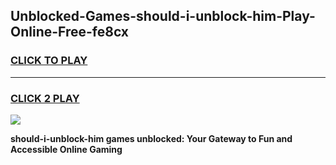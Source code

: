 
## Unblocked-Games-should-i-unblock-him-Play-Online-Free-fe8cx
<h3>
<a href="https://premium76.site?title=should-i-unblock-him&ref=26A">CLICK TO PLAY</a></h3>
<hr>

<h3>
<a href="https://premium76.site?title=should-i-unblock-him&ref=26A">CLICK 2 PLAY</a>
  
</h3>

<a href="https://premium76.site?title=should-i-unblock-him&ref=26A"><img src="https://clearcache.store/games.png"></a>


**should-i-unblock-him games unblocked: Your Gateway to Fun and Accessible Online Gaming**
